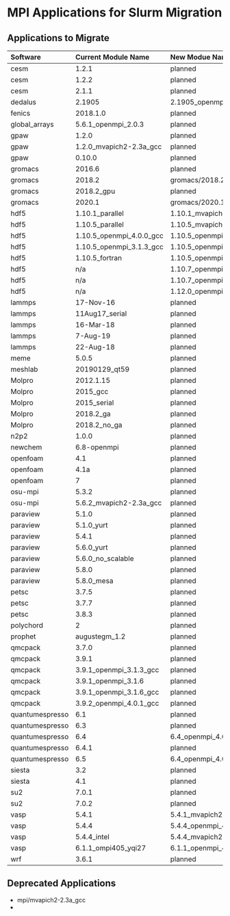 # MPI Applications for Slurm Migration

## Applications to Migrate

| Software | Current Module Name | New Modue Name |
| :--- | :--- | :--- |
| cesm | 1.2.1 | planned |
| cesm | 1.2.2 | planned |
| cesm | 2.1.1 | planned |
| dedalus | 2.1905 | 2.1905\_openmpi\_4.0.5\_gcc\_10.2\_slurm20 |
| fenics | 2018.1.0 | planned |
| global\_arrays | 5.6.1\_openmpi\_2.0.3 | planned |
| gpaw | 1.2.0 | planned |
| gpaw | 1.2.0\_mvapich2-2.3a\_gcc | planned |
| gpaw | 0.10.0 | planned |
| gromacs | 2016.6 | planned |
| gromacs | 2018.2 | gromacs/2018.2\_mvapich2\_2.3.4\_gcc\_10.2\_slurm20 |
| gromacs | 2018.2\_gpu | planned |
| gromacs | 2020.1 | gromacs/2020.1\_mvapich2\_2.3.4\_gcc\_10.2\_slurm20 |
| hdf5 | 1.10.1\_parallel | 1.10.1\_mvapich2-2.3.4\_gcc\_10.2\_slurm20 |
| hdf5 | 1.10.5\_parallel | 1.10.5\_mvapich2-2.3.4\_intel\_2020.2\_slurm20 |
| hdf5 | 1.10.5\_openmpi\_4.0.0\_gcc | 1.10.5\_openmpi\_4.0.5\_gcc\_10.2\_slurm20 |
| hdf5 | 1.10.5\_openmpi\_3.1.3\_gcc | 1.10.5\_openmpi\_4.0.5\_gcc\_10.2\_slurm20 |
| hdf5 | 1.10.5\_fortran | 1.10.5\_openmpi\_4.0.5\_gcc\_10.2\_slurm20 |
| hdf5 | n/a | 1.10.7\_openmpi\_4.0.5\_gcc\_10.2\_slurm20 |
| hdf5 | n/a | 1.10.7\_openmpi\_4.0.5\_intel\_2020.2\_slurm20 |
| hdf5 | n/a | 1.12.0\_openmpi\_4.0.5\_intel\_2020.2\_slurm20 |
| lammps | 17-Nov-16 | planned |
| lammps | 11Aug17\_serial | planned |
| lammps | 16-Mar-18 | planned |
| lammps | 7-Aug-19 | planned |
| lammps | 22-Aug-18 | planned |
| meme | 5.0.5 | planned |
| meshlab | 20190129\_qt59 | planned |
| Molpro | 2012.1.15 | planned |
| Molpro | 2015\_gcc | planned |
| Molpro | 2015\_serial | planned |
| Molpro | 2018.2\_ga | planned |
| Molpro | 2018.2\_no\_ga | planned |
| n2p2 | 1.0.0 | planned |
| newchem | 6.8-openmpi | planned |
| openfoam | 4.1 | planned |
| openfoam | 4.1a | planned |
| openfoam | 7 | planned |
| osu-mpi | 5.3.2 | planned |
| osu-mpi | 5.6.2\_mvapich2-2.3a\_gcc | planned |
| paraview | 5.1.0 | planned |
| paraview | 5.1.0\_yurt | planned |
| paraview | 5.4.1 | planned |
| paraview | 5.6.0\_yurt | planned |
| paraview | 5.6.0\_no\_scalable | planned |
| paraview | 5.8.0 | planned |
| paraview | 5.8.0\_mesa | planned |
| petsc | 3.7.5 | planned |
| petsc | 3.7.7 | planned |
| petsc | 3.8.3 | planned |
| polychord | 2 | planned |
| prophet | augustegm\_1.2 | planned |
| qmcpack | 3.7.0 | planned |
| qmcpack | 3.9.1 | planned |
| qmcpack | 3.9.1\_openmpi\_3.1.3\_gcc | planned |
| qmcpack | 3.9.1\_openmpi\_3.1.6 | planned |
| qmcpack | 3.9.1\_openmpi\_3.1.6\_gcc | planned |
| qmcpack | 3.9.2\_openmpi\_4.0.1\_gcc | planned |
| quantumespresso | 6.1 | planned |
| quantumespresso | 6.3 | planned |
| quantumespresso | 6.4 | 6.4\_openmpi\_4.0.5\_intel\_slurm20 |
| quantumespresso | 6.4.1 | planned |
| quantumespresso | 6.5 | 6.4\_openmpi\_4.0.5\_intel\_slurm20 |
| siesta | 3.2 | planned |
| siesta | 4.1 | planned |
| su2 | 7.0.1 | planned |
| su2 | 7.0.2 | planned |
| vasp | 5.4.1 | 5.4.1\_mvapich2-2.3.4\_intel\_2020.2\_slurm20 |
| vasp | 5.4.4 | 5.4.4\_openmpi\_4.0.5\_gcc\_10.2\_slurm20 |
| vasp | 5.4.4\_intel | 5.4.4\_mvapich2-2.3.4\_intel\_2020.2\_slurm20 |
| vasp | 6.1.1\_ompi405\_yqi27 | 6.1.1\_openmpi\_4.0.5\_intel\_2020.2\_yqi27\_slurm20 |
| wrf | 3.6.1 | planned |

## Deprecated Applications

* mpi/mvapich2-2.3a\_gcc
* 
